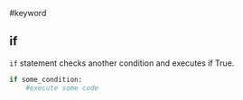 #keyword 
## if
`if` statement checks another condition and executes if True.

```py
if some_condition:
	#execute some code
```